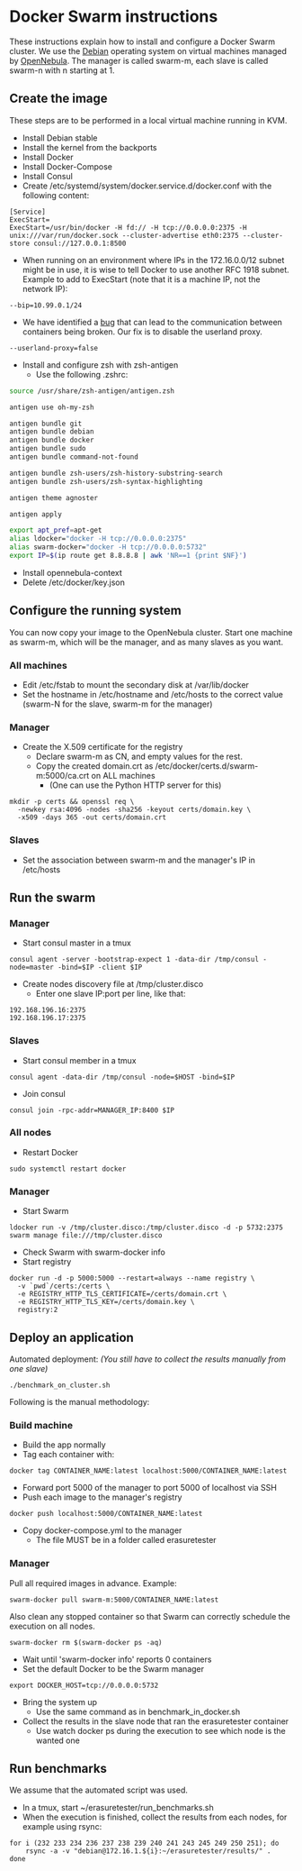 # Docker Swarm instructions

These instructions explain how to install and configure a Docker Swarm cluster.
We use the [Debian](https://www.debian.org) operating system on virtual machines managed by [OpenNebula](http://opennebula.org/). The manager is called swarm-m, each slave is called swarm-n with n starting at 1.

## Create the image

These steps are to be performed in a local virtual machine running in KVM.

* Install Debian stable
* Install the kernel from the backports
* Install Docker
* Install Docker-Compose
* Install Consul
* Create /etc/systemd/system/docker.service.d/docker.conf with the following content:
```
[Service]
ExecStart=
ExecStart=/usr/bin/docker -H fd:// -H tcp://0.0.0.0:2375 -H unix:///var/run/docker.sock --cluster-advertise eth0:2375 --cluster-store consul://127.0.0.1:8500
```
* When running on an environment where IPs in the 172.16.0.0/12 subnet might be in use, it is wise to tell Docker to use another RFC 1918 subnet. Example to add to ExecStart (note that it is a machine IP, not the network IP):
```
--bip=10.99.0.1/24
```
* We have identified a [bug](https://github.com/docker/swarm/issues/2181) that can lead to the communication between containers being broken. Our fix is to disable the userland proxy.
```
--userland-proxy=false
```
* Install and configure zsh with zsh-antigen
    * Use the following .zshrc:
```zsh
source /usr/share/zsh-antigen/antigen.zsh

antigen use oh-my-zsh

antigen bundle git
antigen bundle debian
antigen bundle docker
antigen bundle sudo
antigen bundle command-not-found

antigen bundle zsh-users/zsh-history-substring-search
antigen bundle zsh-users/zsh-syntax-highlighting

antigen theme agnoster

antigen apply

export apt_pref=apt-get
alias ldocker="docker -H tcp://0.0.0.0:2375"
alias swarm-docker="docker -H tcp://0.0.0.0:5732"
export IP=$(ip route get 8.8.8.8 | awk 'NR==1 {print $NF}')
```
* Install opennebula-context
* Delete /etc/docker/key.json

## Configure the running system

You can now copy your image to the OpenNebula cluster. Start one machine as swarm-m, which will be the manager, and as many slaves as you want.

### All machines

* Edit /etc/fstab to mount the secondary disk at /var/lib/docker
* Set the hostname in /etc/hostname and /etc/hosts to the correct value (swarm-N for the slave, swarm-m for the manager)


### Manager

* Create the X.509 certificate for the registry
    * Declare swarm-m as CN, and empty values for the rest.
    * Copy the created domain.crt as /etc/docker/certs.d/swarm-m:5000/ca.crt on ALL machines
        * (One can use the Python HTTP server for this)
```
mkdir -p certs && openssl req \
  -newkey rsa:4096 -nodes -sha256 -keyout certs/domain.key \
  -x509 -days 365 -out certs/domain.crt
```

### Slaves

* Set the association between swarm-m and the manager's IP in /etc/hosts

## Run the swarm

### Manager

* Start consul master in a tmux
```
consul agent -server -bootstrap-expect 1 -data-dir /tmp/consul -node=master -bind=$IP -client $IP
```
* Create nodes discovery file at /tmp/cluster.disco
    * Enter one slave IP:port per line, like that:
```
192.168.196.16:2375
192.168.196.17:2375
```

### Slaves

* Start consul member in a tmux
```
consul agent -data-dir /tmp/consul -node=$HOST -bind=$IP
```
* Join consul
```
consul join -rpc-addr=MANAGER_IP:8400 $IP
```

### All nodes

* Restart Docker
```
sudo systemctl restart docker
```

### Manager

* Start Swarm
```
ldocker run -v /tmp/cluster.disco:/tmp/cluster.disco -d -p 5732:2375 swarm manage file:///tmp/cluster.disco
```
* Check Swarm with swarm-docker info
* Start registry
```
docker run -d -p 5000:5000 --restart=always --name registry \
  -v `pwd`/certs:/certs \
  -e REGISTRY_HTTP_TLS_CERTIFICATE=/certs/domain.crt \
  -e REGISTRY_HTTP_TLS_KEY=/certs/domain.key \
  registry:2
```

## Deploy an application

Automated deployment: _(You still have to collect the results manually from one slave)_
```
./benchmark_on_cluster.sh
```

Following is the manual methodology:

### Build machine

* Build the app normally
* Tag each container with:
```
docker tag CONTAINER_NAME:latest localhost:5000/CONTAINER_NAME:latest
```
* Forward port 5000 of the manager to port 5000 of localhost via SSH
* Push each image to the manager's registry
```
docker push localhost:5000/CONTAINER_NAME:latest
```
* Copy docker-compose.yml to the manager
    * The file MUST be in a folder called erasuretester

### Manager

Pull all required images in advance. Example:
```
swarm-docker pull swarm-m:5000/CONTAINER_NAME:latest
```

Also clean any stopped container so that Swarm can correctly schedule the execution on all nodes.
```
swarm-docker rm $(swarm-docker ps -aq)
```

* Wait until 'swarm-docker info' reports 0 containers
* Set the default Docker to be the Swarm manager
```
export DOCKER_HOST=tcp://0.0.0.0:5732
```
* Bring the system up
    * Use the same command as in benchmark_in_docker.sh
* Collect the results in the slave node that ran the erasuretester container
    * Use watch docker ps during the execution to see which node is the wanted one

## Run benchmarks

We assume that the automated script was used.

* In a tmux, start ~/erasuretester/run_benchmarks.sh
* When the execution is finished, collect the results from each nodes, for example using rsync:
```
for i (232 233 234 236 237 238 239 240 241 243 245 249 250 251); do
	rsync -a -v "debian@172.16.1.${i}:~/erasuretester/results/" .
done
```
